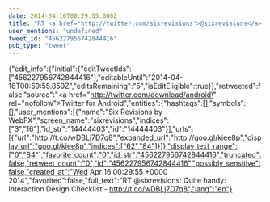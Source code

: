 ```yaml
---
date: 2014-04-16T00:29:55.000Z
title: "RT <a href='http://twitter.com/sixrevisions'>@sixrevisions</a>: Quite handy: Interaction Design Checklist - http://t.co/wDBLj7D7q8″"
user_mentions: "undefined"
tweet_id: "456227956742844416"
pub_type: "tweet"
---
```

{"edit_info":{"initial":{"editTweetIds":["456227956742844416"],"editableUntil":"2014-04-16T00:59:55.850Z","editsRemaining":"5","isEditEligible":true}},"retweeted":false,"source":"<a href=\"http://twitter.com/download/android\" rel=\"nofollow\">Twitter for Android</a>","entities":{"hashtags":[],"symbols":[],"user_mentions":[{"name":"Six Revisions by WebFX","screen_name":"sixrevisions","indices":["3","16"],"id_str":"14444403","id":"14444403"}],"urls":[{"url":"http://t.co/wDBLj7D7q8","expanded_url":"http://goo.gl/kiee8p","display_url":"goo.gl/kiee8p","indices":["62","84"]}]},"display_text_range":["0","84"],"favorite_count":"0","id_str":"456227956742844416","truncated":false,"retweet_count":"0","id":"456227956742844416","possibly_sensitive":false,"created_at":"Wed Apr 16 00:29:55 +0000 2014","favorited":false,"full_text":"RT @sixrevisions: Quite handy: Interaction Design Checklist - http://t.co/wDBLj7D7q8","lang":"en"}
